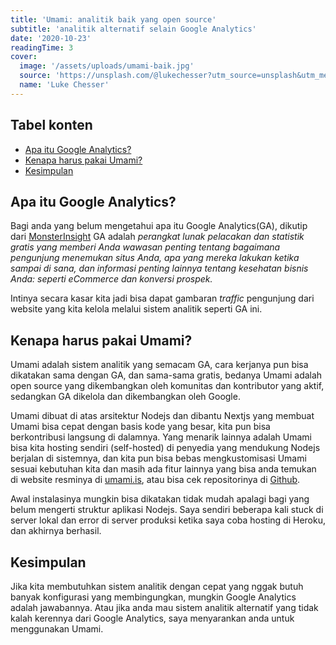 ```yaml
---
title: 'Umami: analitik baik yang open source'
subtitle: 'analitik alternatif selain Google Analytics'
date: '2020-10-23'
readingTime: 3
cover:
  image: '/assets/uploads/umami-baik.jpg'
  source: 'https://unsplash.com/@lukechesser?utm_source=unsplash&utm_medium=referral&utm_content=creditCopyText'
  name: 'Luke Chesser'
---
```


##  Tabel konten
- [Apa itu Google Analytics?](#apa-itu-google-analytics)
- [Kenapa harus pakai Umami?](#kenapa-harus-pakai-umami)
- [Kesimpulan](#kesimpulan)

## <a name='apa-itu-google-analytics'>Apa itu Google Analytics?</a>

Bagi anda yang belum mengetahui apa itu Google Analytics(GA), dikutip dari [MonsterInsight](https://www.monsterinsights.com/docs/what-is-google-analytics/) GA adalah *perangkat lunak pelacakan dan statistik gratis yang memberi Anda wawasan penting tentang bagaimana pengunjung menemukan situs Anda, apa yang mereka lakukan ketika sampai di sana, dan informasi penting lainnya tentang kesehatan bisnis Anda: seperti eCommerce dan konversi prospek.*

Intinya secara kasar kita jadi bisa dapat gambaran *traffic* pengunjung dari website yang kita kelola melalui sistem analitik seperti GA ini.

## <a name='kenapa-harus-pakai-umami'>Kenapa harus pakai Umami?</a>

Umami adalah sistem analitik yang semacam GA, cara kerjanya pun bisa dikatakan sama dengan GA, dan sama-sama gratis, bedanya Umami adalah open source yang dikembangkan oleh komunitas dan kontributor yang aktif, sedangkan GA dikelola dan dikembangkan oleh Google.

Umami dibuat di atas arsitektur Nodejs dan dibantu Nextjs yang membuat Umami bisa cepat dengan basis kode yang besar, kita pun bisa berkontribusi langsung di dalamnya. Yang menarik lainnya adalah Umami bisa kita hosting sendiri (self-hosted) di penyedia yang mendukung Nodejs berjalan di sistemnya, dan kita pun bisa bebas mengkustomisasi Umami sesuai kebutuhan kita dan masih ada fitur lainnya yang bisa anda temukan di website resminya di [umami.is](https://umami.is/), atau bisa cek repositorinya di [Github](https://github.com/mikecao/umami).

Awal instalasinya mungkin bisa dikatakan tidak mudah apalagi bagi yang belum mengerti struktur aplikasi Nodejs. Saya sendiri beberapa kali stuck di server lokal dan error di server produksi ketika saya coba hosting di Heroku, dan akhirnya berhasil.

## <a name='kesimpulan'>Kesimpulan</a>

Jika kita membutuhkan sistem analitik dengan cepat yang nggak butuh banyak konfigurasi yang membingungkan, mungkin Google Analytics adalah jawabannya. Atau jika anda mau sistem analitik alternatif yang tidak kalah kerennya dari Google Analytics, saya menyarankan anda untuk menggunakan Umami.

